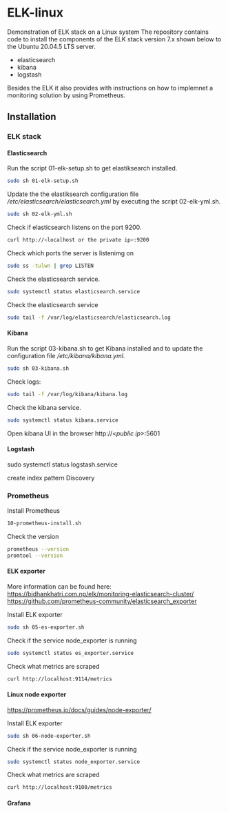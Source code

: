 # ELK-linux
Demonstration of ELK stack on a Linux system
The repository contains code to install the components of the ELK stack version 7.x shown below to the Ubuntu 20.04.5 LTS server.
* elasticsearch
* kibana
* logstash

Besides the ELK it also provides with instructions on how to implemnet a monitoring solution by using Prometheus.

## Installation
### ELK stack
#### Elasticsearch
Run the script 01-elk-setup.sh to get elastiksearch installed.
```bash
sudo sh 01-elk-setup.sh
```

Update the the elastiksearch configuration file */etc/elasticsearch/elasticsearch.yml* by executing the script 02-elk-yml.sh.
```bash
sudo sh 02-elk-yml.sh
```

Check if elasticsearch listens on the port 9200.
```bash
curl http://<localhost or the private ip>:9200 
```

Check which ports the server is listenimg on
```bash
sudo ss -tulwn | grep LISTEN
```

Check the elasticsearch service.
```bash
sudo systemctl status elasticsearch.service
```
Check the elasticsearch service

```bash
sudo tail -f /var/log/elasticsearch/elasticsearch.log
```


#### Kibana
Run the script 03-kibana.sh to get Kibana installed and to update the configuration file */etc/kibana/kibana.yml*.
```bash
sudo sh 03-kibana.sh
```

Check logs:
```bash
sudo tail -f /var/log/kibana/kibana.log
```

Check the kibana service.
```bash
sudo systemctl status kibana.service
```

Open kibana UI in the browser
http://\<*public ip*>:5601

#### Logstash

sudo systemctl status logstash.service

create index pattern
Discovery 

### Prometheus

Install Prometheus
```bash
10-prometheus-install.sh
```

Check the version
```bash
prometheus --version
promtool --version
```

#### ELK exporter

More information can be found here:
https://bidhankhatri.com.np/elk/monitoring-elasticsearch-cluster/
https://github.com/prometheus-community/elasticsearch_exporter


Install ELK exporter
```bash
sudo sh 05-es-exporter.sh
```

Check if the service node_exporter is running
```bash
sudo systemctl status es_exporter.service
```

Check what metrics are scraped
```bash
curl http://localhost:9114/metrics
```

#### Linux node exporter

https://prometheus.io/docs/guides/node-exporter/

Install ELK exporter
```bash
sudo sh 06-node-exporter.sh
```

Check if the service node_exporter is running
```bash
sudo systemctl status node_exporter.service
```

Check what metrics are scraped
```bash
curl http://localhost:9100/metrics
```

#### Grafana
